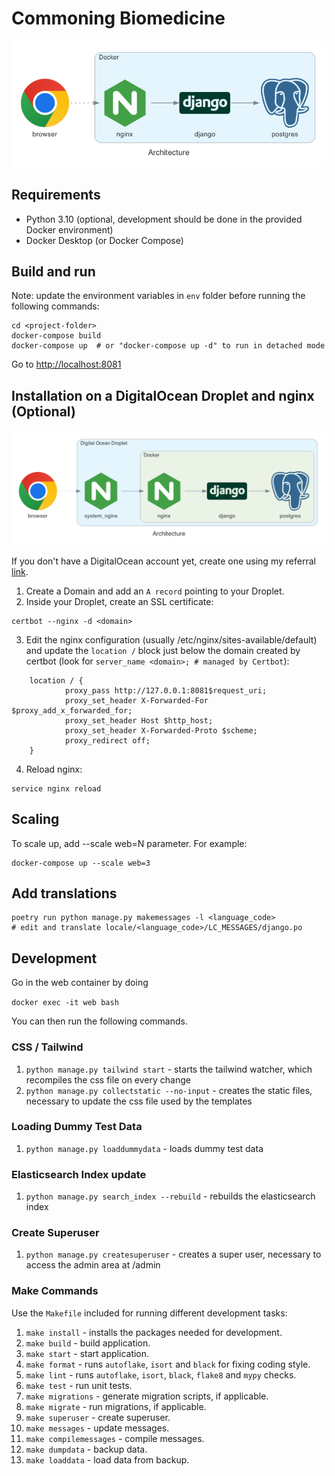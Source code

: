 # Commoning Biomedicine

![Architecture](./diagrams/architecture.png)

## Requirements

- Python 3.10 (optional, development should be done in the provided Docker environment)
- Docker Desktop (or Docker Compose)

## Build and run

Note: update the environment variables in `env` folder before running the following commands:

```shell
cd <project-folder>
docker-compose build
docker-compose up  # or "docker-compose up -d" to run in detached mode
```
Go to [http://localhost:8081](http://localhost:8081)

## Installation on a DigitalOcean Droplet and nginx (Optional)

![Demo Architecture](diagrams/demo-architecture.png)

If you don't have a DigitalOcean account yet, create one using my referral [link](https://m.do.co/c/5b9c0bd05e4e).

1. Create a Domain and add an `A record` pointing to your Droplet.
2. Inside your Droplet, create an SSL certificate:

```shell
certbot --nginx -d <domain>
```

3. Edit the nginx configuration (usually /etc/nginx/sites-available/default) and update the `location /` block just below the domain created by certbot (look for `server_name <domain>; # managed by Certbot`):
   
```
	location / {
            proxy_pass http://127.0.0.1:8081$request_uri;
            proxy_set_header X-Forwarded-For $proxy_add_x_forwarded_for;
            proxy_set_header Host $http_host;
            proxy_set_header X-Forwarded-Proto $scheme;
            proxy_redirect off;
	}
```

4. Reload nginx:

```shell
service nginx reload
```

## Scaling

To scale up, add --scale web=N parameter. For example:

```shell
docker-compose up --scale web=3
```

## Add translations

```shell
poetry run python manage.py makemessages -l <language_code>
# edit and translate locale/<language_code>/LC_MESSAGES/django.po
```

## Development

Go in the web container by doing

`docker exec -it web bash`

You can then run the following commands.

### CSS / Tailwind
1. `python manage.py tailwind start` - starts the tailwind watcher, which recompiles the css file on every change
2. `python manage.py collectstatic --no-input` - creates the static files, necessary to update the css file used by the templates

### Loading Dummy Test Data
1. `python manage.py loaddummydata` - loads dummy test data

### Elasticsearch Index update
1. `python manage.py search_index --rebuild` - rebuilds the elasticsearch index

### Create Superuser
1. `python manage.py createsuperuser` - creates a super user, necessary to access the admin area at /admin

### Make Commands

Use the `Makefile` included for running different development tasks:

1. `make install` - installs the packages needed for development.
2. `make build` - build application.
3. `make start` - start application.
4. `make format` - runs `autoflake`, `isort` and `black` for fixing coding style.
5. `make lint` - runs `autoflake`, `isort`, `black`, `flake8` and `mypy` checks.
6. `make test` - run unit tests.
7. `make migrations` - generate migration scripts, if applicable.
8. `make migrate` - run migrations, if applicable.
9. `make superuser` - create superuser.
10. `make messages` - update messages.
11. `make compilemessages` - compile messages.
12. `make dumpdata` - backup data.
13. `make loaddata` - load data from backup.

